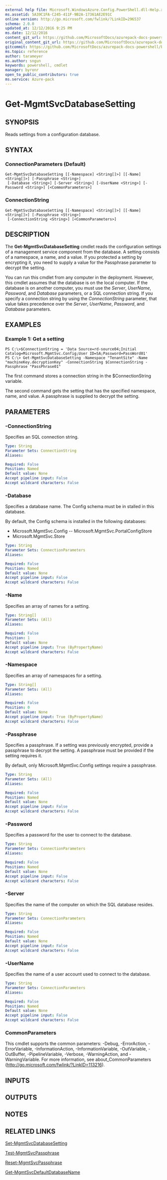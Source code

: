 ```yaml
---
external help file: Microsoft.WindowsAzure.Config.PowerShell.dll-Help.xml
ms.assetid: 5A39C1FA-C245-411F-9B2A-17361AE2E91C
online version: http://go.microsoft.com/fwlink/?LinkID=296537
schema: 2.0.0
updated_at: 12/12/2016 9:25 PM
ms.date: 12/12/2016
content_git_url: https://github.com/MicrosoftDocs/azurepack-docs-powershell/blob/master/AzurePack-cmdlets/Configuration/v1.0/Get-MgmtSvcDatabaseSetting.md
original_content_git_url: https://github.com/MicrosoftDocs/azurepack-docs-powershell/blob/master/AzurePack-cmdlets/Configuration/v1.0/Get-MgmtSvcDatabaseSetting.md
gitcommit: https://github.com/MicrosoftDocs/azurepack-docs-powershell/blob/b83cde31c8e8df3140400b62cc6698cfc8f37a47/AzurePack-cmdlets/Configuration/v1.0/Get-MgmtSvcDatabaseSetting.md
ms.topic: reference
author: tarameyer
ms.author: sngun
keywords: powershell, cmdlet
manager: byronr
open_to_public_contributors: true
ms.service: Azure-pack
---
```


# Get-MgmtSvcDatabaseSetting

## SYNOPSIS
Reads settings from a configuration database.

## SYNTAX

### ConnectionParameters (Default)
```
Get-MgmtSvcDatabaseSetting [[-Namespace] <String[]>] [[-Name] <String[]>] [-Passphrase <String>]
 [-Database <String>] [-Server <String>] [-UserName <String>] [-Password <String>] [<CommonParameters>]
```

### ConnectionString
```
Get-MgmtSvcDatabaseSetting [[-Namespace] <String[]>] [[-Name] <String[]>] [-Passphrase <String>]
 [-ConnectionString <String>] [<CommonParameters>]
```

## DESCRIPTION
The **Get-MgmtSvcDatabaseSetting** cmdlet reads the configuration settings of a management service component from the database.
A setting consists of a namespace, a name, and a value.
If you protected a setting by encrypting it, you need to supply a value for the Passphrase parameter to decrypt the setting.

You can run this cmdlet from any computer in the deployment.
However, this cmdlet assumes that the database is on the local computer.
If the database is on another computer, you must use the *Server*, *UserName*, *Password*, and *Database* parameters, or a SQL connection string.
If you specify a connection string by using the *ConnectionString* parameter, that value takes precedence over the *Server*, *UserName*, *Password*, and *Database* parameters.

## EXAMPLES

### Example 1: Get a setting
```
PS C:\>$ConnectionString = 'Data Source=rd-source04;Initial Catalog=Microsoft.MgmtSvc.Config;User ID=SA;Password=PassWord01'
PS C:\> Get-MgmtSvcDatabaseSetting -Namespace "TenantSite" -Name "machineKey.decryptionKey" -ConnectionString $ConnectionString -Passphrase "PassPhrase01"
```

The first command stores a connection string in the $ConnectionString variable.

The second command gets the setting that has the specified namespace, name, and value.
A passphrase is supplied to decrypt the setting.

## PARAMETERS

### -ConnectionString
Specifies an SQL connection string.

```yaml
Type: String
Parameter Sets: ConnectionString
Aliases: 

Required: False
Position: Named
Default value: None
Accept pipeline input: False
Accept wildcard characters: False
```

### -Database
Specifies a database name.
The Config schema must be in stalled in this database.

By default, the Config schema is installed in the following databases:

- Microsoft.MgmtSvc.Config
-- Microsoft.MgmtSvc.PortalConfigStore
- Microsoft.MgmtSvc.Store

```yaml
Type: String
Parameter Sets: ConnectionParameters
Aliases: 

Required: False
Position: Named
Default value: None
Accept pipeline input: False
Accept wildcard characters: False
```

### -Name
Specifies an array of names for a setting.

```yaml
Type: String[]
Parameter Sets: (All)
Aliases: 

Required: False
Position: 1
Default value: None
Accept pipeline input: True (ByPropertyName)
Accept wildcard characters: False
```

### -Namespace
Specifies an array of namespaces for a setting.

```yaml
Type: String[]
Parameter Sets: (All)
Aliases: 

Required: False
Position: 0
Default value: None
Accept pipeline input: True (ByPropertyName)
Accept wildcard characters: False
```

### -Passphrase
Specifies a passphrase.
If a setting was previously encrypted, provide a passphrase to decrypt the setting.
A passphrase must be provided if the setting requires it.

By default, only Microsoft.MgmtSvc.Config settings require a passphrase.

```yaml
Type: String
Parameter Sets: (All)
Aliases: 

Required: False
Position: Named
Default value: None
Accept pipeline input: False
Accept wildcard characters: False
```

### -Password
Specifies a password for the user to connect to the database.

```yaml
Type: String
Parameter Sets: ConnectionParameters
Aliases: 

Required: False
Position: Named
Default value: None
Accept pipeline input: False
Accept wildcard characters: False
```

### -Server
Specifies the name of the computer on which the SQL database resides.

```yaml
Type: String
Parameter Sets: ConnectionParameters
Aliases: 

Required: False
Position: Named
Default value: None
Accept pipeline input: False
Accept wildcard characters: False
```

### -UserName
Specifies the name of a user account used to connect to the database.

```yaml
Type: String
Parameter Sets: ConnectionParameters
Aliases: 

Required: False
Position: Named
Default value: None
Accept pipeline input: False
Accept wildcard characters: False
```

### CommonParameters
This cmdlet supports the common parameters: -Debug, -ErrorAction, -ErrorVariable, -InformationAction, -InformationVariable, -OutVariable, -OutBuffer, -PipelineVariable, -Verbose, -WarningAction, and -WarningVariable. For more information, see about_CommonParameters (http://go.microsoft.com/fwlink/?LinkID=113216).

## INPUTS

## OUTPUTS

## NOTES

## RELATED LINKS

[Set-MgmtSvcDatabaseSetting](xref:Configuration/v1.0/Set-MgmtSvcDatabaseSetting.md)

[Test-MgmtSvcPassphrase](xref:Configuration/v1.0/Test-MgmtSvcPassphrase.md)

[Reset-MgmtSvcPassphrase](xref:Configuration/v1.0/Reset-MgmtSvcPassphrase.md)

[Get-MgmtSvcDefaultDatabaseName](xref:Configuration/v1.0/Get-MgmtSvcDefaultDatabaseName.md)


